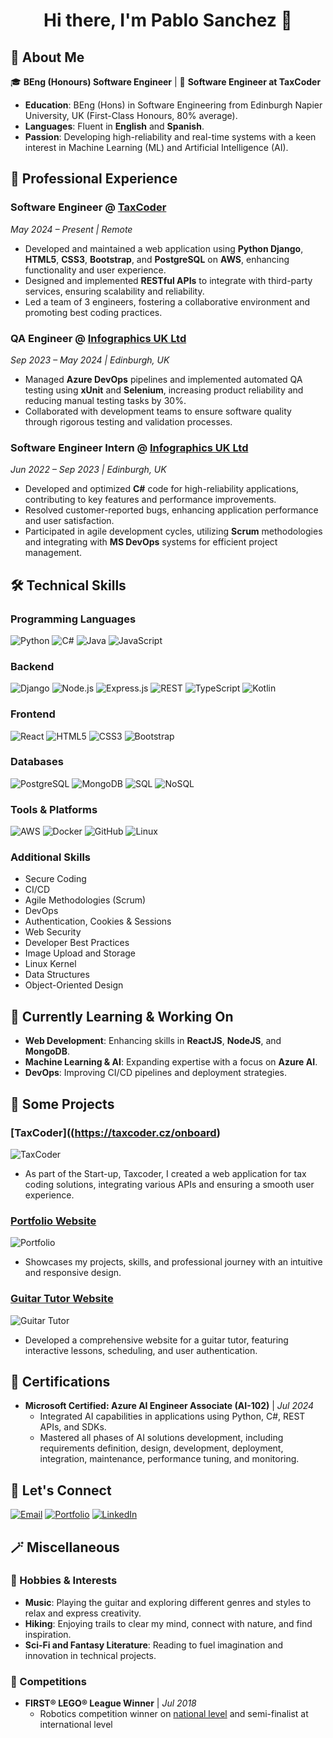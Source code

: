 <h1 align="center">Hi there, I'm Pablo Sanchez 👋</h1>

## 🚀 About Me

🎓 **BEng (Honours) Software Engineer** | 💼 **Software Engineer at TaxCoder** 

- **Education**: BEng (Hons) in Software Engineering from Edinburgh Napier University, UK (First-Class Honours, 80% average).
- **Languages**: Fluent in **English** and **Spanish**.
- **Passion**: Developing high-reliability and real-time systems with a keen interest in Machine Learning (ML) and Artificial Intelligence (AI).

## 💼 Professional Experience

### **Software Engineer** @ [TaxCoder](https://taxcoder.cz/prices)
*May 2024 – Present | Remote*

- Developed and maintained a web application using **Python Django**, **HTML5**, **CSS3**, **Bootstrap**, and **PostgreSQL** on **AWS**, enhancing functionality and user experience.
- Designed and implemented **RESTful APIs** to integrate with third-party services, ensuring scalability and reliability.
- Led a team of 3 engineers, fostering a collaborative environment and promoting best coding practices.

### **QA Engineer** @ [Infographics UK Ltd](https://www.infographics.co.uk/)
*Sep 2023 – May 2024 | Edinburgh, UK*

- Managed **Azure DevOps** pipelines and implemented automated QA testing using **xUnit** and **Selenium**, increasing product reliability and reducing manual testing tasks by 30%.
- Collaborated with development teams to ensure software quality through rigorous testing and validation processes.

### **Software Engineer Intern** @ [Infographics UK Ltd](https://www.infographics.co.uk/)
*Jun 2022 – Sep 2023 | Edinburgh, UK*

- Developed and optimized **C#** code for high-reliability applications, contributing to key features and performance improvements.
- Resolved customer-reported bugs, enhancing application performance and user satisfaction.
- Participated in agile development cycles, utilizing **Scrum** methodologies and integrating with **MS DevOps** systems for efficient project management.

## 🛠️ Technical Skills

### **Programming Languages**
![Python](https://img.shields.io/badge/Python-3776AB?style=flat&logo=python&logoColor=white)
![C#](https://img.shields.io/badge/C%23-239120?style=flat&logo=c-sharp&logoColor=white)
![Java](https://img.shields.io/badge/Java-007396?style=flat&logo=java&logoColor=white)
![JavaScript](https://img.shields.io/badge/JavaScript-F7DF1E?style=flat&logo=javascript&logoColor=white)

### **Backend**
![Django](https://img.shields.io/badge/Django-092E20?style=flat&logo=django&logoColor=white)
![Node.js](https://img.shields.io/badge/Node.js-339933?style=flat&logo=node.js&logoColor=white)
![Express.js](https://img.shields.io/badge/Express.js-000000?style=flat&logo=express&logoColor=white)
![REST](https://img.shields.io/badge/REST-000000?style=flat&logo=rest&logoColor=white)
![TypeScript](https://img.shields.io/badge/TypeScript-007ACC?style=flat&logo=typescript&logoColor=white)
![Kotlin](https://img.shields.io/badge/Kotlin-0095D5?style=flat&logo=kotlin&logoColor=white)

### **Frontend**
![React](https://img.shields.io/badge/React-61DAFB?style=flat&logo=react&logoColor=white)
![HTML5](https://img.shields.io/badge/HTML5-E34F26?style=flat&logo=html5&logoColor=white)
![CSS3](https://img.shields.io/badge/CSS3-1572B6?style=flat&logo=css3&logoColor=white)
![Bootstrap](https://img.shields.io/badge/Bootstrap-7952B3?style=flat&logo=bootstrap&logoColor=white)

### **Databases**
![PostgreSQL](https://img.shields.io/badge/PostgreSQL-336791?style=flat&logo=postgresql&logoColor=white)
![MongoDB](https://img.shields.io/badge/MongoDB-47A248?style=flat&logo=mongodb&logoColor=white)
![SQL](https://img.shields.io/badge/SQL-4479A1?style=flat&logo=sql&logoColor=white)
![NoSQL](https://img.shields.io/badge/NoSQL-000000?style=flat&logo=nosql&logoColor=white)

### **Tools & Platforms**
![AWS](https://img.shields.io/badge/AWS-232F3E?style=flat&logo=amazon-aws&logoColor=white)
![Docker](https://img.shields.io/badge/Docker-2496ED?style=flat&logo=docker&logoColor=white)
![GitHub](https://img.shields.io/badge/GitHub-181717?style=flat&logo=github&logoColor=white)
![Linux](https://img.shields.io/badge/Linux-FCC624?style=flat&logo=linux&logoColor=black)

### **Additional Skills**
- Secure Coding
- CI/CD
- Agile Methodologies (Scrum)
- DevOps
- Authentication, Cookies & Sessions
- Web Security
- Developer Best Practices
- Image Upload and Storage
- Linux Kernel
- Data Structures
- Object-Oriented Design

## 🌱 Currently Learning & Working On

- **Web Development**: Enhancing skills in **ReactJS**, **NodeJS**, and **MongoDB**.
- **Machine Learning & AI**: Expanding expertise with a focus on **Azure AI**.
- **DevOps**: Improving CI/CD pipelines and deployment strategies.

## 📂 Some Projects

### [TaxCoder]((https://taxcoder.cz/onboard)
![TaxCoder](https://img.shields.io/badge/Web-App-Blue?style=flat&logo=django&logoColor=white)
- As part of the Start-up, Taxcoder, I created a web application for tax coding solutions, integrating various APIs and ensuring a smooth user experience.

### [Portfolio Website](https://pablosancheznarro.com/)
![Portfolio](https://img.shields.io/badge/Website-Portfolio-ff69b4?style=flat&logo=google-chrome&logoColor=white)
- Showcases my projects, skills, and professional journey with an intuitive and responsive design.

### [Guitar Tutor Website](https://guitar-tutor-website-production.up.railway.app/)
![Guitar Tutor](https://img.shields.io/badge/Web-App-Blue?style=flat&logo=flask&logoColor=white)
- Developed a comprehensive website for a guitar tutor, featuring interactive lessons, scheduling, and user authentication.

## 📜 Certifications

- **Microsoft Certified: Azure AI Engineer Associate (AI-102)** | *Jul 2024*
  - Integrated AI capabilities in applications using Python, C#, REST APIs, and SDKs.
  - Mastered all phases of AI solutions development, including requirements definition, design, development, deployment, integration, maintenance, performance tuning, and monitoring.

## 🔗 Let's Connect

[![Email](https://img.shields.io/badge/Email-sancheznarro.pablo@gmail.com-c14438?style=for-the-badge&logo=gmail&logoColor=white)](mailto:sancheznarro.pablo@gmail.com)
[![Portfolio](https://img.shields.io/badge/Portfolio-pablosancheznarro.com-blue?style=for-the-badge&logo=Google-Chrome&logoColor=white)](https://pablosancheznarro.com/)
[![LinkedIn](https://img.shields.io/badge/LinkedIn-pablosanchezn-blue?style=for-the-badge&logo=linkedin&logoColor=white)](https://www.linkedin.com/in/pablosanchezn/)

## 🪄 Miscellaneous
### 🎨 Hobbies & Interests

- **Music**: Playing the guitar and exploring different genres and styles to relax and express creativity.
- **Hiking**: Enjoying trails to clear my mind, connect with nature, and find inspiration.
- **Sci-Fi and Fantasy Literature**: Reading to fuel imagination and innovation in technical projects.

### 🏅 Competitions

- **FIRST® LEGO® League Winner** | *Jul 2018*
  - Robotics competition winner on [national level](https://www.upm.es/e-politecnica/imperial-y-parrots-ganadores-de-la-first-lego-league-en-la-upm/) and semi-finalist at international level
